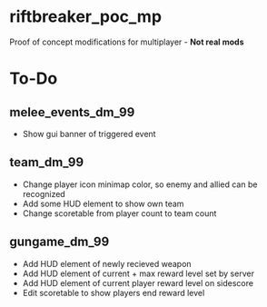 # riftbreaker_poc_mp
Proof of concept modifications for multiplayer - **Not real mods**

# To-Do
## melee_events_dm_99
* Show gui banner of triggered event

## team_dm_99
* Change player icon minimap color, so enemy and allied can be recognized
* Add some HUD element to show own team
* Change scoretable from player count to team count

## gungame_dm_99
* Add HUD element of newly recieved weapon
* Add HUD element of current + max reward level set by server
* Add HUD element of current player reward level on sidescore
* Edit scoretable to show players end reward level
